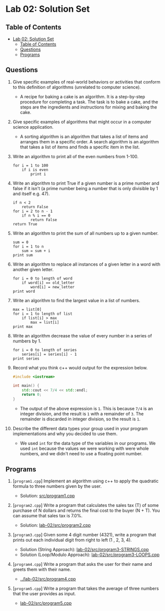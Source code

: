 # Lab 02: Solution Set

## Table of Contents

- [Lab 02: Solution Set](#lab-02-solution-set)
  - [Table of Contents](#table-of-contents)
  - [Questions](#questions)
  - [Programs](#programs)

## Questions

1. Give specific examples of real-world behaviors or activities that conform to this definition of algorithms (unrelated to computer science).

    - A recipe for baking a cake is an algorithm. It is a step-by-step procedure for completing a task. The task is to bake a cake, and the steps are the ingredients and instructions for mixing and baking the cake.

2. Give specific examples of algorithms that might occur in a computer science application.

    - A sorting algorithm is an algorithm that takes a list of items and arranges them in a specific order. A search algorithm is an algorithm that takes a list of items and finds a specific item in the list.

3. Write an algorithm to print all of the even numbers from 1-100.

    ```plaintext
    for i = 1 to 100
        if i is even
            print i
    ```

4. Write an algorithm to print True if a given number is a prime number and false if it isn't (a prime number being a number that is only divisible by 1 and itself e.g. 47).

    ```plaintext
    if n < 2
        return False
    for i = 2 to n - 1
        if n % i == 0
            return False
    return True
    ```

5. Write an algorithm to print the sum of all numbers up to a given number.

    ```plaintext
    sum = 0
    for i = 1 to n
        sum = sum + i
    print sum
    ```

6. Write an algorithm to replace all instances of a given letter in a word with another given letter.

    ```plaintext
    for i = 0 to length of word
        if word[i] == old_letter
            word[i] = new_letter
    print word
    ```

7. Write an algorithm to find the largest value in a list of numbers.

    ```plaintext
    max = list[0]
    for i = 1 to length of list
        if list[i] > max
            max = list[i]
    print max
    ```

8. Write an algorithm decrease the value of every number in a series of numbers by 1.

    ```plaintext
    for i = 0 to length of series
        series[i] = series[i] - 1
    print series
    ```

9. Record what you think c++ would output for the expression below.

    ```cpp
    #include <iostream>

    int main() {
        std::cout << 7/4 << std::endl;
        return 0;
    }
    ```

    - The output of the above expression is `1`. This is because `7/4` is an integer division, and the result is `1` with a remainder of `3`. The remainder is discarded in integer division, so the result is `1`.

10. Describe the different data types your group used in your program implementations and why you decided to use them.

    - We used `int` for the data type of the variables in our programs. We used `int` because the values we were working with were whole numbers, and we didn't need to use a floating point number.

## Programs

1. [`program1.cpp`] Implement an algorithm using c++ to apply the quadratic formula to three numbers given by the user.

    - Solution: [src/program1.cpp](./program1.cpp)

2. [`program2.cpp`] Write a program that calculates the sales tax (T) of some purchase of N dollars and returns the final cost to the buyer (N + T). You can assume that sales tax is 7.0%.

    - Solution: [lab-02/src/program2.cpp](./program2.cpp)

3. [`program3.cpp`] Given some 4 digit number (4321), write a program that prints out each individual digit from right to left (1 , 2, 3, 4).

    - Solution (String Approach): [lab-02/src/program3-STRINGS.cpp](./program3-STRINGS.cpp)
    - Solution (Loop/Modulo Approach): [lab-02/src/program3-LOOPS.cpp](./program3-LOOPS.cpp)

4. [`program4.cpp`] Write a program that asks the user for their name and greets them with their name.

    - [../lab-02/src/program4.cpp](./program4.cpp)

5. [`program5.cpp`] Write a program that takes the average of three numbers that the user provides as input.

    - [lab-02/src/program5.cpp](./program5.cpp)
